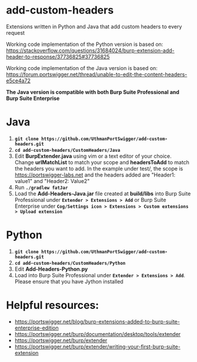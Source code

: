 # add-custom-headers
Extensions written in Python and Java that add custom headers to every request 

Working code implementation of the Python version is based on: https://stackoverflow.com/questions/31684024/burp-extension-add-header-to-response/37736825#37736825

Working code implementation of the Java version is based on: https://forum.portswigger.net/thread/unable-to-edit-the-content-headers-e5ce4a72

**The Java version is compatible with both Burp Suite Professional and Burp Suite Enterprise**

# Java
 1. **`git clone https://github.com/UthmanPortSwigger/add-custom-headers.git`**
 2. **`cd add-custom-headers/CustomHeaders/Java`**
 3. Edit **BurpExtender.java** using vim or a text editor of your choice. Change **urlMatchList** to match your scope and **headersToAdd** to match the headers you want to add. In the example under test/, the scope is https://portswigger-labs.net and the headers added are "Header1: value1" and "Header2: Value2"
 4. Run **`./gradlew fatJar`** 
 5. Load the **Add-Headers-Java.jar** file created at **build/libs** into Burp Suite Professional under **`Extender > Extensions > Add`** or Burp Suite Enterprise under **`Cog/Settings icon > Extensions > Custom extensions > Upload extension`**
# Python
 1. **`git clone https://github.com/UthmanPortSwigger/add-custom-headers.git`**
 2. **`cd add-custom-headers/CustomHeaders/Python`**
 3. Edit **Add-Headers-Python.py**
 4. Load into Burp Suite Professional under **`Extender > Extensions > Add`**. Please ensure that you have Jython installed  

# Helpful resources: 

- https://portswigger.net/blog/burp-extensions-added-to-burp-suite-enterprise-edition
- https://portswigger.net/burp/documentation/desktop/tools/extender
- https://portswigger.net/burp/extender
- https://portswigger.net/burp/extender/writing-your-first-burp-suite-extension
